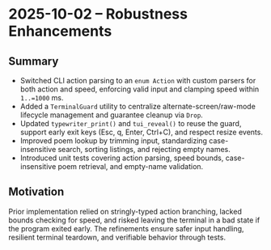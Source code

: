 # 2025-10-02 – Robustness Enhancements

## Summary
- Switched CLI action parsing to an `enum Action` with custom parsers for both action and speed, enforcing valid input and clamping speed within `1..=1000` ms.
- Added a `TerminalGuard` utility to centralize alternate-screen/raw-mode lifecycle management and guarantee cleanup via `Drop`.
- Updated `typewriter_print()` and `tui_reveal()` to reuse the guard, support early exit keys (Esc, q, Enter, Ctrl+C), and respect resize events.
- Improved poem lookup by trimming input, standardizing case-insensitive search, sorting listings, and rejecting empty names.
- Introduced unit tests covering action parsing, speed bounds, case-insensitive poem retrieval, and empty-name validation.

## Motivation
Prior implementation relied on stringly-typed action branching, lacked bounds checking for speed, and risked leaving the terminal in a bad state if the program exited early. The refinements ensure safer input handling, resilient terminal teardown, and verifiable behavior through tests.
